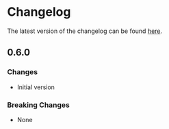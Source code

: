 # Changelog

The latest version of the changelog can be found [here](/Azure/bicep-registry-modules/blob/main/avm/res/network/express-route-circuit/CHANGELOG.md).

## 0.6.0

### Changes

- Initial version

### Breaking Changes

- None
